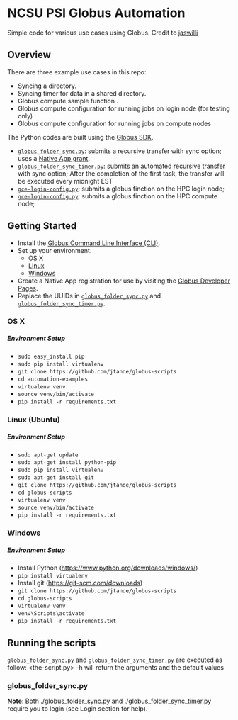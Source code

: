 # NCSU PSI Globus Automation 
Simple code for various use cases using Globus.
Credit to [jaswilli](https://github.com/globus/native-app-examples)
## Overview

There are three example use cases in this repo:

* Syncing a directory.
* Syncing timer for data in a shared directory.
* Globus compute sample function .
* Globus compute configuration for running jobs on login node (for testing only)
* Globus compute configuration for running jobs on compute nodes


The Python codes are built using the 
[Globus SDK](https://globus-sdk-python.readthedocs.io/en/stable/).
* [`globus_folder_sync.py`](globus_folder_sync.py): submits a recursive transfer with sync option; uses a [Native App grant](https://github.com/globus/native-app-examples).
* [`globus_folder_sync_timer.py`](globus_folder_sync_timer.py): submits an automated recursive transfer with sync option; After the completion of the first task, the transfer will be executed every midnight EST
* [`gce-login-config.py`](gce-login-config.py): submits a globus finction on the HPC login node;
* [`gce-login-config.py`](gce-login-config.py): submits a globus finction on the HPC compute node;



## Getting Started
* Install the [Globus Command Line Interface (CLI)](https://docs.globus.org/cli/installation/).
* Set up your environment.
    * [OS X](#os-x)
    * [Linux](#linux-ubuntu)
    * [Windows](#windows)
* Create a Native App registration for use by visiting the [Globus Developer Pages](https://developers.globus.org).
* Replace the UUIDs  in [`globus_folder_sync.py`](globus_folder_sync.py) and [`globus_folder_sync_timer.py`](globus_folder_sync_timer.py).


### OS X

##### Environment Setup

* `sudo easy_install pip`
* `sudo pip install virtualenv`
* `git clone https://github.com/jtande/globus-scripts`
* `cd automation-examples`
* `virtualenv venv`
* `source venv/bin/activate`
* `pip install -r requirements.txt`

### Linux (Ubuntu)

##### Environment Setup

* `sudo apt-get update`
* `sudo apt-get install python-pip`
* `sudo pip install virtualenv`
* `sudo apt-get install git`
* `git clone https://github.com/jtande/globus-scripts`
* `cd globus-scripts`
* `virtualenv venv`
* `source venv/bin/activate`
* `pip install -r requirements.txt`

### Windows

##### Environment Setup

* Install Python (<https://www.python.org/downloads/windows/>)
* `pip install virtualenv`
* Install git (<https://git-scm.com/downloads>)
* `git clone https://github.com/jtande/globus-scripts`
* `cd globus-scripts`
* `virtualenv venv`
* `venv\Scripts\activate`
* `pip install -r requirements.txt`

## Running the scripts
[`globus_folder_sync.py`](globus_folder_sync.py) and [`globus_folder_sync_timer.py`](globus_folder_sync_timer.py) are executed as follow:
<the-script.py> -h
will return the arguments and the default values

### globus_folder_sync.py 

**Note**: Both ./globus_folder_sync.py and ./globus_folder_sync_timer.py require you to login (see Login section for help).

